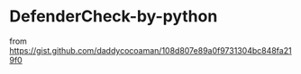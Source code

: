 # DefenderCheck-by-python
from https://gist.github.com/daddycocoaman/108d807e89a0f9731304bc848fa219f0
